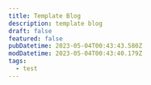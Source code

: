 ```yaml
---
title: Template Blog
description: template blog
draft: false
featured: false
pubDatetime: 2023-05-04T00:43:43.580Z
modDatetime: 2023-05-04T00:43:40.179Z
tags:
  - test
---
```

